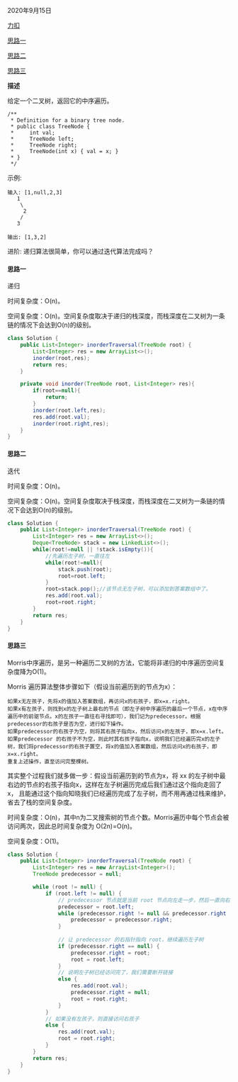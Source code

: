 2020年9月15日

[力扣](https://leetcode-cn.com/problems/binary-tree-inorder-traversal/)

[思路一](#思路一)

[思路二](#思路二)

[思路三](#思路三)

**描述**

给定一个二叉树，返回它的中序遍历。
```
/**
 * Definition for a binary tree node.
 * public class TreeNode {
 *     int val;
 *     TreeNode left;
 *     TreeNode right;
 *     TreeNode(int x) { val = x; }
 * }
 */
```

示例:
```
输入: [1,null,2,3]
   1
    \
     2
    /
   3

输出: [1,3,2]
```
进阶: 递归算法很简单，你可以通过迭代算法完成吗？

#### 思路一

递归

时间复杂度：O(n)。

空间复杂度：O(n)。空间复杂度取决于递归的栈深度，而栈深度在二叉树为一条链的情况下会达到O(n)的级别。
```java
class Solution {
    public List<Integer> inorderTraversal(TreeNode root) {
        List<Integer> res = new ArrayList<>();
        inorder(root,res);
        return res;  
    }

    private void inorder(TreeNode root, List<Integer> res){
        if(root==null){
            return;
        }
        inorder(root.left,res);
        res.add(root.val);
        inorder(root.right,res);
    }
}
```

#### 思路二

迭代

时间复杂度：O(n)。

空间复杂度：O(n)。空间复杂度取决于栈深度，而栈深度在二叉树为一条链的情况下会达到O(n)的级别。

```java
class Solution {
    public List<Integer> inorderTraversal(TreeNode root) {
        List<Integer> res = new ArrayList<>();
        Deque<TreeNode> stack = new LinkedList<>();
        while(root!=null || !stack.isEmpty()){
            //先遍历左子树，一直往左
            while(root!=null){
                stack.push(root);
                root=root.left;
            }
            root=stack.pop();//该节点无左子树，可以添加到答案数组中了。
            res.add(root.val);
            root=root.right;
        }
        return res;
    }
}
```

#### 思路三

Morris中序遍历，是另一种遍历二叉树的方法，它能将非递归的中序遍历空间复杂度降为O(1)。

Morris 遍历算法整体步骤如下（假设当前遍历到的节点为x）：
```
如果x无左孩子，先将x的值加入答案数组，再访问x的右孩子，即x=x.right。
如果x有左孩子，则找到x的左子树上最右的节点（即左子树中序遍历的最后一个节点，x在中序遍历中的前驱节点。x的左孩子一直往右寻找即可），我们记为predecessor。根据predecessor的右孩子是否为空，进行如下操作。
如果predecessor的右孩子为空，则将其右孩子指向x，然后访问x的左孩子，即x=x.left。
如果predecessor 的右孩子不为空，则此时其右孩子指向x，说明我们已经遍历完x的左子树，我们将predecessor的右孩子置空，将x的值加入答案数组，然后访问x的右孩子，即x=x.right。
重复上述操作，直至访问完整棵树。
```
其实整个过程我们就多做一步：假设当前遍历到的节点为x，将 xx 的左子树中最右边的节点的右孩子指向x，这样在左子树遍历完成后我们通过这个指向走回了x，
且能通过这个指向知晓我们已经遍历完成了左子树，而不用再通过栈来维护，省去了栈的空间复杂度。

时间复杂度：O(n)，其中n为二叉搜索树的节点个数。Morris遍历中每个节点会被访问两次，因此总时间复杂度为 O(2n)=O(n)。

空间复杂度：O(1)。

```java
class Solution {
    public List<Integer> inorderTraversal(TreeNode root) {
        List<Integer> res = new ArrayList<Integer>();
        TreeNode predecessor = null;

        while (root != null) {
            if (root.left != null) {
                // predecessor 节点就是当前 root 节点向左走一步，然后一直向右走至无法走为止
                predecessor = root.left;
                while (predecessor.right != null && predecessor.right != root) {
                    predecessor = predecessor.right;
                }
                
                // 让 predecessor 的右指针指向 root，继续遍历左子树
                if (predecessor.right == null) {
                    predecessor.right = root;
                    root = root.left;
                }
                // 说明左子树已经访问完了，我们需要断开链接
                else {
                    res.add(root.val);
                    predecessor.right = null;
                    root = root.right;
                }
            }
            // 如果没有左孩子，则直接访问右孩子
            else {
                res.add(root.val);
                root = root.right;
            }
        }
        return res;
    }
}
```
